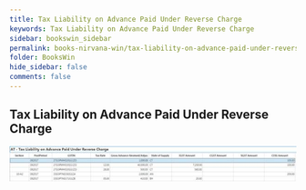 ```yaml
---
title: Tax Liability on Advance Paid Under Reverse Charge
keywords: Tax Liability on Advance Paid Under Reverse Charge
sidebar: bookswin_sidebar
permalink: books-nirvana-win/tax-liability-on-advance-paid-under-reverse-charge.html
folder: BooksWin
hide_sidebar: false
comments: false
---
```


## Tax Liability on Advance Paid Under Reverse Charge

![](/images/gstr2-adv-tax-liability.jpg)
